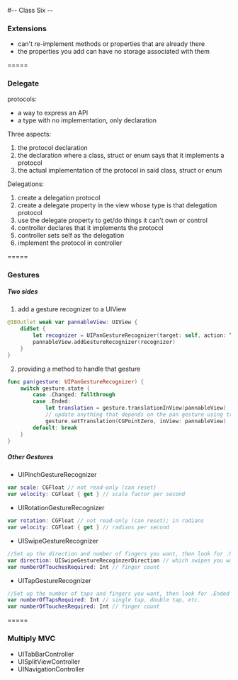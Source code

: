 #-- Class Six --

### Extensions

* can't re-implement methods or properties that are already there
* the properties you add can have no storage associated with them

=====

### Delegate

protocols:

* a way to express an API
* a type with no implementation, only declaration

Three aspects:

1. the protocol declaration
2. the declaration where a class, struct or enum says that it implements a protocol
3. the actual implementation of the protocol in said class, struct or enum

Delegations:

1. create a delegation protocol
2. create a delegate property in the view whose type is that delegation protocol
3. use the delegate property to get/do things it can't own or control
4. controller declares that it implements the protocol
5. controller sets self as the delegation
6. implement the protocol in controller

=====

### Gestures

##### Two sides

1. add a gesture recognizer to a UIView

```swift
@IBOutlet weak var pannableView: UIView {
    didSet {
        let recognizer = UIPanGestureRecognizer(target: self, action: “pan:”)
        pannableView.addGestureRecognizer(recognizer)
    }
}
```
2. providing a method to handle that gesture

```swift
func pan(gesture: UIPanGestureRecognizer) {
    switch gesture.state {
        case .Changed: fallthrough
        case .Ended:
            let translation = gesture.translationInView(pannableView)
            // update anything that depends on the pan gesture using translation.x and .y
            gesture.setTranslation(CGPointZero, inView: pannableView)
        default: break
    }
}
```

##### Other Gestures

* UIPinchGestureRecognizer

```swift
var scale: CGFloat // not read-only (can reset)
var velocity: CGFloat { get } // scale factor per second
```

* UIRotationGestureRecognizer

```swift
var rotation: CGFloat // not read-only (can reset); in radians
var velocity: CGFloat { get } // radians per second
```

* UISwipeGestureRecognizer

```swift
//Set up the direction and number of fingers you want, then look for .Recognized
var direction: UISwipeGestureRecoginzerDirection // which swipes you want
var numberOfTouchesRequired: Int // finger count
```

* UITapGestureRecognizer

```swift
//Set up the number of taps and fingers you want, then look for .Ended
var numberOfTapsRequired: Int // single tap, double tap, etc.
var numberOfTouchesRequired: Int // finger count
```

=====

### Multiply MVC

* UITabBarController
* UISplitViewController
* UINavigationController